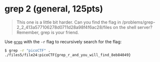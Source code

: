 # grep 2 (general, 125pts)

> This one is a little bit harder. Can you find the flag in /problems/grep-2_2_413a577106278d0711d28a98f4f6ac28/files on
> the shell server? Remember, grep is your friend.

Use [`grep`](https://linux.die.net/man/1/grep) with the `-r` flag to recursively search for the flag:

```sh
$ grep -r "picoCTF" .
./files5/file24:picoCTF{grep_r_and_you_will_find_8eb84049}
```
